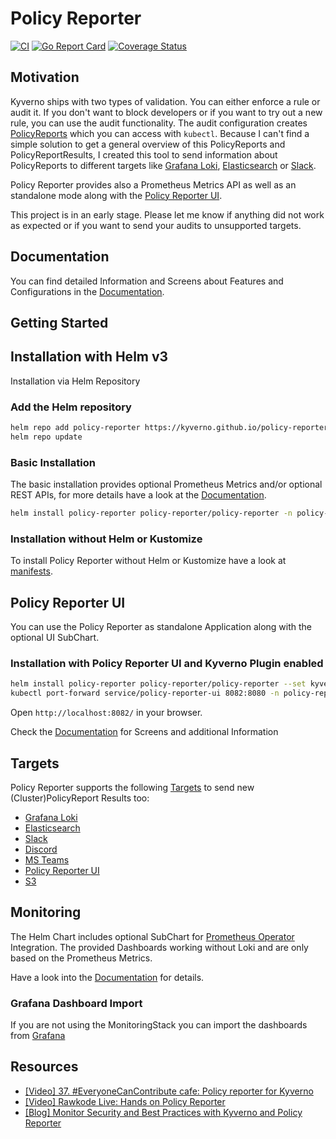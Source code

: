 # Policy Reporter
[![CI](https://github.com/kyverno/policy-reporter/actions/workflows/ci.yaml/badge.svg)](https://github.com/kyverno/policy-reporter/actions/workflows/ci.yaml) [![Go Report Card](https://goreportcard.com/badge/github.com/kyverno/policy-reporter)](https://goreportcard.com/report/github.com/kyverno/policy-reporter) [![Coverage Status](https://coveralls.io/repos/github/kyverno/policy-reporter/badge.svg?branch=main)](https://coveralls.io/github/kyverno/policy-reporter?branch=main)

## Motivation

Kyverno ships with two types of validation. You can either enforce a rule or audit it. If you don't want to block developers or if you want to try out a new rule, you can use the audit functionality. The audit configuration creates [PolicyReports](https://kyverno.io/docs/policy-reports/) which you can access with `kubectl`. Because I can't find a simple solution to get a general overview of this PolicyReports and PolicyReportResults, I created this tool to send information about PolicyReports to different targets like [Grafana Loki](https://grafana.com/oss/loki/), [Elasticsearch](https://www.elastic.co/de/elasticsearch/) or [Slack](https://slack.com/). 

Policy Reporter provides also a Prometheus Metrics API as well as an standalone mode along with the [Policy Reporter UI](https://kyverno.github.io/policy-reporter/guide/getting-started#core--policy-reporter-ui).

This project is in an early stage. Please let me know if anything did not work as expected or if you want to send your audits to unsupported targets.

## Documentation

You can find detailed Information and Screens about Features and Configurations in the [Documentation](https://kyverno.github.io/policy-reporter).

## Getting Started

## Installation with Helm v3

Installation via Helm Repository

### Add the Helm repository
```bash
helm repo add policy-reporter https://kyverno.github.io/policy-reporter
helm repo update
```

### Basic Installation

The basic installation provides optional Prometheus Metrics and/or optional REST APIs, for more details have a look at the [Documentation](https://kyverno.github.io/policy-reporter/guide/getting-started).

```bash
helm install policy-reporter policy-reporter/policy-reporter -n policy-reporter --set metrics.enabled=true --set rest.enabled=true --create-namespace
```

### Installation without Helm or Kustomize

To install Policy Reporter without Helm or Kustomize have a look at [manifests](https://github.com/kyverno/policy-reporter/tree/main/manifest).

## Policy Reporter UI

You can use the Policy Reporter as standalone Application along with the optional UI SubChart.

### Installation with Policy Reporter UI and Kyverno Plugin enabled
```bash
helm install policy-reporter policy-reporter/policy-reporter --set kyvernoPlugin.enabled=true --set ui.enabled=true --set ui.plugins.kyverno=true -n policy-reporter --create-namespace
kubectl port-forward service/policy-reporter-ui 8082:8080 -n policy-reporter
```
Open `http://localhost:8082/` in your browser.

Check the [Documentation](https://kyverno.github.io/policy-reporter/guide/getting-started#core--policy-reporter-ui) for Screens and additional Information

## Targets

Policy Reporter supports the following [Targets](https://kyverno.github.io/policy-reporter/core/06-targets) to send new (Cluster)PolicyReport Results too:
* [Grafana Loki](https://kyverno.github.io/policy-reporter/core/targets#grafana-loki)
* [Elasticsearch](https://kyverno.github.io/policy-reporter/core/targets#elasticsearch)
* [Slack](https://kyverno.github.io/policy-reporter/core/targets#slack)
* [Discord](https://kyverno.github.io/policy-reporter/core/targets#discord)
* [MS Teams](https://kyverno.github.io/policy-reporter/core/targets#microsoft-teams)
* [Policy Reporter UI](https://kyverno.github.io/policy-reporter/core/targets#policy-reporter-ui)
* [S3](https://kyverno.github.io/policy-reporter/core/targets#s3-compatible-storage)


## Monitoring

The Helm Chart includes optional SubChart for [Prometheus Operator](https://github.com/prometheus-community/helm-charts/tree/main/charts/kube-prometheus-stack) Integration. The provided Dashboards working without Loki and are only based on the Prometheus Metrics.

Have a look into the [Documentation](https://kyverno.github.io/policy-reporter/guide/helm-chart-core/#configure-the-servicemonitor) for details.

### Grafana Dashboard Import

If you are not using the MonitoringStack you can import the dashboards from [Grafana](https://grafana.com/orgs/policyreporter/dashboards)

## Resources

* [[Video] 37. #EveryoneCanContribute cafe: Policy reporter for Kyverno](https://youtu.be/1mKywg9f5Fw)
* [[Video] Rawkode Live: Hands on Policy Reporter](https://www.youtube.com/watch?v=ZrOtTELNLyg)
* [[Blog] Monitor Security and Best Practices with Kyverno and Policy Reporter](https://blog.webdev-jogeleit.de/blog/monitor-security-with-kyverno-and-policy-reporter/)

